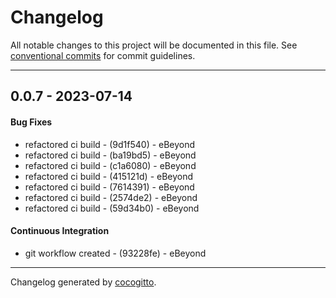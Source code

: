# Changelog
All notable changes to this project will be documented in this file. See [conventional commits](https://www.conventionalcommits.org/) for commit guidelines.

- - -
## 0.0.7 - 2023-07-14
#### Bug Fixes
- refactored ci build - (9d1f540) - eBeyond
- refactored ci build - (ba19bd5) - eBeyond
- refactored ci build - (c1a6080) - eBeyond
- refactored ci build - (415121d) - eBeyond
- refactored ci build - (7614391) - eBeyond
- refactored ci build - (2574de2) - eBeyond
- refactored ci build - (59d34b0) - eBeyond
#### Continuous Integration
- git workflow created - (93228fe) - eBeyond

- - -

Changelog generated by [cocogitto](https://github.com/cocogitto/cocogitto).
